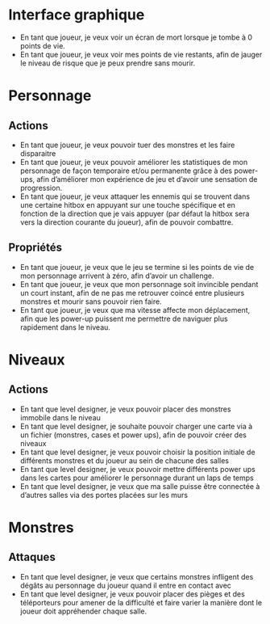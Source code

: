 # Interface graphique

- En tant que joueur, je veux voir un écran de mort lorsque je tombe à 0 points de vie.  
- En tant que joueur, je veux voir mes points de vie restants, afin de jauger le niveau de risque que je peux prendre sans mourir.  

# Personnage
## Actions
- En tant que joueur, je veux pouvoir tuer des monstres et les faire disparaitre
- En tant que joueur, je veux pouvoir améliorer les statistiques de mon personnage de façon temporaire et/ou permanente grâce à des power-ups, afin d’améliorer mon expérience de jeu et d’avoir une sensation de progression.  
- En tant que joueur, je veux attaquer les ennemis qui se trouvent dans une certaine hitbox en appuyant sur une touche spécifique et en fonction de la direction que je vais appuyer (par défaut la hitbox sera vers la direction courante du joueur), afin de pouvoir combattre.
## Propriétés
- En tant que joueur, je veux que le jeu se termine si les points de vie de mon personnage arrivent à zéro, afin d’avoir un challenge.
- En tant que joueur, je veux que mon personnage soit invincible pendant un court instant, afin de ne pas me retrouver coincé entre plusieurs monstres et mourir sans pouvoir rien faire.
- En tant que joueur, je veux que ma vitesse affecte mon déplacement, afin que les power-up puissent me permettre de naviguer plus rapidement dans le niveau.

# Niveaux
## Actions
- En tant que level designer, je veux pouvoir placer des monstres immobile dans le niveau
- En tant que level designer, je souhaite pouvoir charger une carte via à un fichier (monstres, cases et power ups), afin de pouvoir créer des niveaux  
- En tant que level designer, je veux pouvoir choisir la position initiale de différents monstres et du joueur au sein de chacune des salles
- En tant que level designer, je veux pouvoir mettre différents power ups dans les cartes pour améliorer le personnage durant un laps de temps
- En tant que level designer, je veux que ma salle puisse être connectée à d’autres salles via des portes placées sur les murs

# Monstres
## Attaques
- En tant que level designer, je veux que certains monstres infligent des dégâts au personnage du joueur quand il entre en contact avec
- En tant que level designer, je veux pouvoir placer des pièges et des téléporteurs pour amener de la difficulté et faire varier la manière dont le joueur doit appréhender chaque salle.














